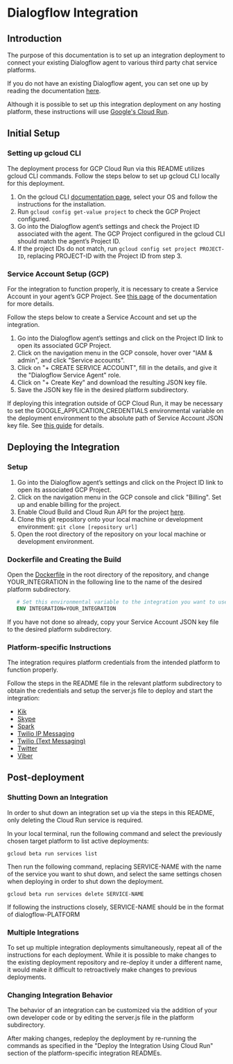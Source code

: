 # Dialogflow Integration

## Introduction

The purpose of this documentation is to set up an integration deployment to connect your existing Dialogflow agent to various third party chat service platforms.

If you do not have an existing Dialogflow agent, you can set one up by reading the documentation [here](https://cloud.google.com/dialogflow/docs/).

Although it is possible to set up this integration deployment on any hosting platform, these instructions will use [Google's Cloud Run](https://cloud.google.com/run/).

## Initial Setup

### Setting up gcloud CLI

The deployment process for GCP Cloud Run via this README utilizes gcloud CLI commands. Follow the steps below to set up gcloud CLI locally for this deployment.

1. On the gcloud CLI [documentation page](https://cloud.google.com/sdk/docs/quickstarts), select your OS and follow the instructions for the installation. 
2. Run ``gcloud config get-value project`` to check the GCP Project configured. 
3. Go into the Dialogflow agent’s settings and check the Project ID associated with the agent. The GCP Project configured in the gcloud CLI should match the agent’s Project ID.
4. If the project IDs do not match, run ``gcloud config set project PROJECT-ID``, replacing PROJECT-ID with the Project ID from step 3. 

### Service Account Setup (GCP)

For the integration to function properly, it is necessary to create a Service Account in your agent’s GCP Project. See [this page](https://cloud.google.com/dialogflow/docs/quick/setup#sa-create) of the documentation for more details. 

Follow the steps below to create a Service Account and set up the integration. 

1. Go into the Dialogflow agent’s settings and click on the Project ID link to open its associated GCP Project.
2. Click on the navigation menu in the GCP console, hover over "IAM & admin", and click "Service accounts". 
3. Click on "+ CREATE SERVICE ACCOUNT", fill in the details, and give it the "Dialogflow Service Agent" role.
4. Click on "+ Create Key" and download the resulting JSON key file. 
5. Save the JSON key file in the desired platform subdirectory. 

If deploying this integration outside of GCP Cloud Run, it may be necessary to set the GOOGLE_APPLICATION_CREDENTIALS environmental variable on the deployment environment to the absolute path of Service Account JSON key file. See [this guide](https://cloud.google.com/dialogflow/docs/quick/setup#auth) for details.

## Deploying the Integration

### Setup

1. Go into the Dialogflow agent’s settings and click on the Project ID link to open its associated GCP Project.
2. Click on the navigation menu in the GCP console and click "Billing". Set up and enable billing for the project. 
3. Enable Cloud Build and Cloud Run API for the project
[here](https://console.cloud.google.com/flows/enableapi?apiid=cloudbuild.googleapis.com,run.googleapis.com).
4. Clone this git repository onto your local machine or development environment:
`git clone [repository url]`
5. Open the root directory of the repository on your local machine or development environment.

### Dockerfile and Creating the Build

Open the [Dockerfile](https://github.com/GoogleCloudPlatform/dialogflow-integrations/blob/03676af04840c21c12e2590393d5542602591bee/Dockerfile#L9) in the root directory of the repository, and change YOUR_INTEGRATION in the following line to the name of the desired platform subdirectory.

```Dockerfile
   # Set this environmental variable to the integration you want to use
   ENV INTEGRATION=YOUR_INTEGRATION
   ```

If you have not done so already, copy your Service Account JSON key file to the desired platform subdirectory. 

### Platform-specific Instructions

The integration requires platform credentials from the intended platform to function properly. 

Follow the steps in the README file in the relevant platform subdirectory to obtain the credentials and setup the server.js file to deploy and start the integration:

- [Kik](https://github.com/GoogleCloudPlatform/dialogflow-integrations/tree/master/kik#readme)
- [Skype](https://github.com/GoogleCloudPlatform/dialogflow-integrations/tree/master/skype#readme)
- [Spark](https://github.com/GoogleCloudPlatform/dialogflow-integrations/tree/master/spark#readme)
- [Twilio IP Messaging](https://github.com/GoogleCloudPlatform/dialogflow-integrations/tree/master/twilio-ip#readme)
- [Twilio (Text Messaging)](https://github.com/GoogleCloudPlatform/dialogflow-integrations/tree/master/twilio#readme)
- [Twitter](https://github.com/GoogleCloudPlatform/dialogflow-integrations/tree/master/twitter#readme)
- [Viber](https://github.com/GoogleCloudPlatform/dialogflow-integrations/tree/master/viber#readme)

## Post-deployment

### Shutting Down an Integration

In order to shut down an integration set up via the steps in this README, only deleting the Cloud Run service is required.

In your local terminal, run the following command and select the previously chosen target platform to list active deployments:

```shell
gcloud beta run services list
```

Then run the following command, replacing SERVICE-NAME with the name of the service you want to shut down, and select the same settings chosen when deploying in order to shut down the deployment. 

```shell
gcloud beta run services delete SERVICE-NAME
```

If following the instructions closely, SERVICE-NAME should be in the format of dialogflow-PLATFORM

### Multiple Integrations

To set up multiple integration deployments simultaneously, repeat all of the instructions for each deployment. While it is possible to make changes to the existing deployment repository and re-deploy it under a different name, it would make it difficult to retroactively make changes to previous deployments.

### Changing Integration Behavior

The behavior of an integration can be customized via the addition of your own developer code or by editing the server.js file in the platform subdirectory.

After making changes, redeploy the deployment by re-running the commands as specified in the "Deploy the Integration Using Cloud Run" section of the platform-specific integration READMEs.
